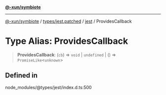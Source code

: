 [**@-xun/symbiote**](../../../../../README.md)

***

[@-xun/symbiote](../../../../../README.md) / [types/jest.patched](../../../README.md) / [jest](../README.md) / ProvidesCallback

# Type Alias: ProvidesCallback

> **ProvidesCallback**: (`cb`) => `void` \| `undefined` \| () => `PromiseLike`\<`unknown`\>

## Defined in

node\_modules/@types/jest/index.d.ts:500

